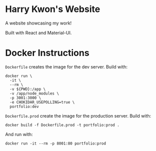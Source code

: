 # Harry Kwon's Website

A website showcasing my work!

Built with React and Material-UI.

# Docker Instructions
`Dockerfile` creates the image for the dev server.
Build with:
```
docker run \
  -it \
  --rm \
  -v ${PWD}:/app \
  -v /app/node_modules \
  -p 3001:3000 \
  -e CHOKIDAR_USEPOLLING=true \
  portfolio:dev
```

`Dockerfile.prod` create the image for the production server.
Build with: 
```
docker build -f Dockerfile.prod -t portfolio:prod .
```

And run with:
```
docker run -it --rm -p 8001:80 portfolio:prod
```